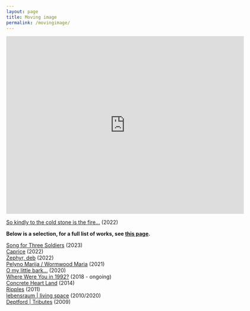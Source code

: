 ```yaml
---
layout: page
title: Moving image
permalink: /movingimage/
---
```


<iframe src="https://player.vimeo.com/video/660201404?quality=1080p" width="640" height="480" frameborder="0" allow="autoplay; fullscreen; picture-in-picture" allowfullscreen></iframe>   

[So kindly to the cold stone is the fire...](https://vimeo.com/660201404/4751f51044) (2022)  

**Below is a selection, for a full list of works, see [this page](https://rosedetivoli.github.io/all_works/).**  
  
[Song for Three Soldiers](https://www.rastko.co.uk/soldiers/) (2023)  
[Caprice](https://rosedetivoli.github.io/caprice/) (2022)  
[Zephyr, deb](https://rosedetivoli.github.io/zephyr/) (2022)   
[Pelyno Marija / Wormwood Maria](https://rosedetivoli.github.io/wormwoodmaria/) (2021)  
[O my little bark...](https://vimeo.com/420233262/7d27409630) (2020)  
[Where Were You in 1992?](http://1992.maydayrooms.org) (2018 - ongoing)  
[Concrete Heart Land](http://concreteheartland.info) (2014)  
[Ripples](https://rosedetivoli.github.io/april_showers/) (2011)  
[lebensraum | living space](https://rosedetivoli.github.io/lebensraum/) (2010/2020)  
[Deptford | Tributes](https://vimeo.com/129543067) (2009)  
